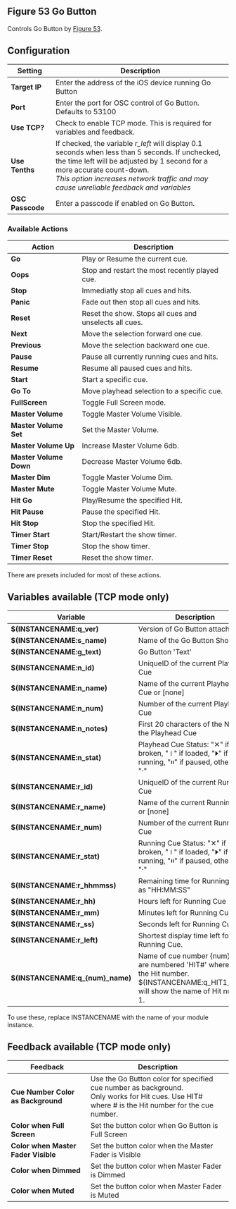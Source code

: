## Figure 53 Go Button

Controls Go Button by [Figure 53](https://figure53.com).

## Configuration
Setting | Description
-----------------|---------------
**Target IP** | Enter the address of the iOS device running Go Button
**Port** | Enter the port for OSC control of Go Button.<br /> Defaults to 53100
**Use TCP?** | Check to enable TCP mode. This is required for variables and feedback.
**Use Tenths** | If checked, the variable *r_left* will display 0.1 seconds when less than 5 seconds. If unchecked, the time left will be adjusted by 1 second for a more accurate count-down.<br />*This option increases network traffic and may cause unreliable feedback and variables*
**OSC Passcode** | Enter a passcode if enabled on Go Button.

### Available Actions
Action | Description
-----------------|---------------
**Go** | Play or Resume the current cue.
**Oops** | Stop and restart the most recently played cue.
**Stop** | Immediatly stop all cues and hits.
**Panic** | Fade out then stop all cues and hits.
**Reset** | Reset the show. Stops all cues and unselects all cues.
**Next** | Move the selection forward one cue.
**Previous** | Move the selection backward one cue.
**Pause** | Pause all currently running cues and hits.
**Resume** | Resume all paused cues and hits.
**Start** | Start a specific cue.
**Go To** | Move playhead selection to a specific cue.
**FullScreen** | Toggle Full Screen mode.
**Master Volume** | Toggle Master Volume Visible.
**Master Volume Set** | Set the Master Volume.
**Master Volume Up** | Increase Master Volume 6db.
**Master Volume Down** | Decrease Master Volume 6db.
**Master Dim** | Toggle Master Volume Dim.
**Master Mute** | Toggle Master Volume Mute.
**Hit Go** | Play/Resume the specified Hit.
**Hit Pause** | Pause the specified Hit.
**Hit Stop** | Stop the specified Hit.
**Timer Start** | Start/Restart the show timer.
**Timer Stop** | Stop the show timer.
**Timer Reset** | Reset the show timer.

There are presets included for most of these actions.
## Variables available (TCP mode only)
Variable | Description
-----------------|---------------
**$(INSTANCENAME:q_ver)** | Version of Go Button attached
**$(INSTANCENAME:s_name)** | Name of the Go Button Show
**$(INSTANCENAME:g_text)** | Go Button 'Text'
**$(INSTANCENAME:n_id)** | UniqueID of the current Playhead Cue
**$(INSTANCENAME:n_name)** | Name of the current Playhead Cue or [none]
**$(INSTANCENAME:n_num)** | Number of the current Playhead Cue
**$(INSTANCENAME:n_notes)** | First 20 characters of the Note on the Playhead Cue
**$(INSTANCENAME:n_stat)** | Playhead Cue Status: "✕" if broken, "⏽" if loaded, "⏵" if running, "⏸" if paused, otherwise "·"
**$(INSTANCENAME:r_id)** | UniqueID of the current Running Cue
**$(INSTANCENAME:r_name)** | Name of the current Running Cue or [none]
**$(INSTANCENAME:r_num)** | Number of the current Running Cue
**$(INSTANCENAME:r_stat)** | Running Cue Status: "✕" if broken, "⏽" if loaded, "⏵" if running, "⏸" if paused, otherwise "·"
**$(INSTANCENAME:r_hhmmss)** | Remaining time for Running Cue as "HH:MM:SS"
**$(INSTANCENAME:r_hh)** | Hours left for Running Cue
**$(INSTANCENAME:r_mm)** | Minutes left for Running Cue
**$(INSTANCENAME:r_ss)** | Seconds left for Running Cue
**$(INSTANCENAME:r_left)** | Shortest display time left for Running Cue.
**$(INSTANCENAME:q_{num}_name)** | Name of cue number {num}. Hits are numbered 'HIT#' where # is the Hit number.<br />$(INSTANCENAME:q_HIT1_name) will show the name of Hit number 1.

To use these, replace INSTANCENAME with the name of your module instance.

## Feedback available (TCP mode only)
Feedback | Description
-----------------|---------------
**Cue Number Color as Background** | Use the Go Button color for specified cue number as background.<br />Only works for Hit cues. Use HIT# where # is the Hit number for the cue number.
**Color when Full Screen** | Set the button color when Go Button is Full Screen
**Color when Master Fader Visible** | Set the button color when the Master Fader is Visible
**Color when Dimmed** | Set the button color when Master Fader is Dimmed
**Color when Muted** | Set the button color when Master Fader is Muted
